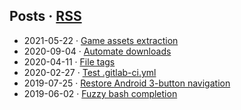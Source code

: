## Posts · [RSS](https://github.com/obsiwitch/obsiwitch/commits/main.atom)

* 2021-05-22 · [Game assets extraction](posts/2021-05-22_assets_extraction.md)
* 2020-09-04 · [Automate downloads](posts/2020-09-04_webscraping.md)
* 2020-04-11 · [File tags](posts/2020-04-11_tags.md)
* 2020-02-27 · [Test .gitlab-ci.yml](posts/2020-02-27_gitlabci.md)
* 2019-07-25 · [Restore Android 3-button navigation](posts/2019-07-25_android_3button.md)
* 2019-06-02 · [Fuzzy bash completion](posts/2019-06-02_fzf_bash_completion.md)

